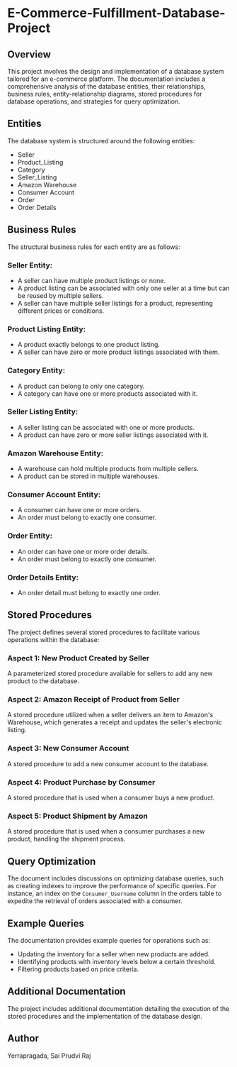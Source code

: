 # E-Commerce-Fulfillment-Database-Project

## Overview

This project involves the design and implementation of a database system tailored for an e-commerce platform. The documentation includes a comprehensive analysis of the database entities, their relationships, business rules, entity-relationship diagrams, stored procedures for database operations, and strategies for query optimization.

## Entities

The database system is structured around the following entities:

- Seller
- Product_Listing
- Category
- Seller_Listing
- Amazon Warehouse
- Consumer Account
- Order
- Order Details

## Business Rules

The structural business rules for each entity are as follows:

### Seller Entity:
- A seller can have multiple product listings or none.
- A product listing can be associated with only one seller at a time but can be reused by multiple sellers.
- A seller can have multiple seller listings for a product, representing different prices or conditions.

### Product Listing Entity:
- A product exactly belongs to one product listing.
- A seller can have zero or more product listings associated with them.

### Category Entity:
- A product can belong to only one category.
- A category can have one or more products associated with it.

### Seller Listing Entity:
- A seller listing can be associated with one or more products.
- A product can have zero or more seller listings associated with it.

### Amazon Warehouse Entity:
- A warehouse can hold multiple products from multiple sellers.
- A product can be stored in multiple warehouses.

### Consumer Account Entity:
- A consumer can have one or more orders.
- An order must belong to exactly one consumer.

### Order Entity:
- An order can have one or more order details.
- An order must belong to exactly one consumer.

### Order Details Entity:
- An order detail must belong to exactly one order.

## Stored Procedures

The project defines several stored procedures to facilitate various operations within the database:

### Aspect 1: New Product Created by Seller
A parameterized stored procedure available for sellers to add any new product to the database.

### Aspect 2: Amazon Receipt of Product from Seller
A stored procedure utilized when a seller delivers an item to Amazon's Warehouse, which generates a receipt and updates the seller's electronic listing.

### Aspect 3: New Consumer Account
A stored procedure to add a new consumer account to the database.

### Aspect 4: Product Purchase by Consumer
A stored procedure that is used when a consumer buys a new product.

### Aspect 5: Product Shipment by Amazon
A stored procedure that is used when a consumer purchases a new product, handling the shipment process.

## Query Optimization

The document includes discussions on optimizing database queries, such as creating indexes to improve the performance of specific queries. For instance, an index on the `Consumer_Username` column in the orders table to expedite the retrieval of orders associated with a consumer.

## Example Queries

The documentation provides example queries for operations such as:

- Updating the inventory for a seller when new products are added.
- Identifying products with inventory levels below a certain threshold.
- Filtering products based on price criteria.

## Additional Documentation

The project includes additional documentation detailing the execution of the stored procedures and the implementation of the database design.

## Author

Yerrapragada, Sai Prudvi Raj
